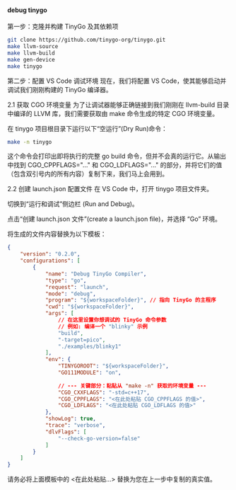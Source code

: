 #### debug tinygo

第一步：克隆并构建 TinyGo 及其依赖项

```bash
git clone https://github.com/tinygo-org/tinygo.git
make llvm-source
make llvm-build
make gen-device
make tinygo
```

第二步：配置 VS Code 调试环境
现在，我们将配置 VS Code，使其能够启动并调试我们刚刚构建的 TinyGo 编译器。

2.1 获取 CGO 环境变量
为了让调试器能够正确链接到我们刚刚在 llvm-build 目录中编译的 LLVM 库，我们需要获取由 make 命令生成的特定 CGO 环境变量。

在 tinygo 项目根目录下运行以下“空运行”(Dry Run)命令：

```bash
make -n tinygo
```

这个命令会打印出即将执行的完整 go build 命令，但并不会真的运行它。从输出中找到 CGO_CPPFLAGS="..." 和 CGO_LDFLAGS="..." 的部分，并将它们的值（包含双引号内的所有内容）复制下来，我们马上会用到。

2.2 创建 launch.json 配置文件
在 VS Code 中，打开 tinygo 项目文件夹。

切换到“运行和调试”侧边栏 (Run and Debug)。

点击“创建 launch.json 文件”(create a launch.json file)，并选择 “Go” 环境。

将生成的文件内容替换为以下模板：

```json
{
    "version": "0.2.0",
    "configurations": [
        {
            "name": "Debug TinyGo Compiler",
            "type": "go",
            "request": "launch",
            "mode": "debug",
            "program": "${workspaceFolder}", // 指向 TinyGo 的主程序
            "cwd": "${workspaceFolder}",
            "args": [
                // 在这里设置你想调试的 TinyGo 命令参数
                // 例如: 编译一个 "blinky" 示例
                "build",
                "-target=pico",
                "./examples/blinky1"
            ],
            "env": {
                "TINYGOROOT": "${workspaceFolder}",
                "GO111MODULE": "on",
                
                // --- 关键部分：粘贴从 "make -n" 获取的环境变量 ---
                "CGO_CXXFLAGS": "-std=c++17",
                "CGO_CPPFLAGS": "<在此处粘贴 CGO_CPPFLAGS 的值>",
                "CGO_LDFLAGS": "<在此处粘贴 CGO_LDFLAGS 的值>"
            },
            "showLog": true,
            "trace": "verbose",
            "dlvFlags": [
                "--check-go-version=false"
            ]
        }
    ]
}
```
请务必将上面模板中的 <在此处粘贴...> 替换为您在上一步中复制的真实值。



